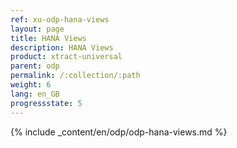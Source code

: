 ```yaml
---
ref: xu-odp-hana-views
layout: page
title: HANA Views
description: HANA Views
product: xtract-universal
parent: odp
permalink: /:collection/:path
weight: 6
lang: en_GB
progressstate: 5
---
```


{% include _content/en/odp/odp-hana-views.md %} 
